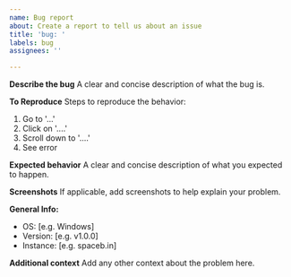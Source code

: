 ```yaml
---
name: Bug report
about: Create a report to tell us about an issue
title: 'bug: '
labels: bug
assignees: ''

---
```


**Describe the bug**
A clear and concise description of what the bug is.

**To Reproduce**
Steps to reproduce the behavior:
1. Go to '...'
2. Click on '....'
3. Scroll down to '....'
4. See error

**Expected behavior**
A clear and concise description of what you expected to happen.

**Screenshots**
If applicable, add screenshots to help explain your problem.

**General Info:**
 - OS: [e.g. Windows]
 - Version: [e.g. v1.0.0]
 - Instance: [e.g. spaceb.in]


**Additional context**
Add any other context about the problem here.
